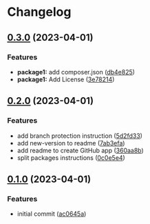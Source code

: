 # Changelog

## [0.3.0](https://github.com/erkenes/monorepo-test/compare/0.2.0...0.3.0) (2023-04-01)


### Features

* **package1:** add composer.json ([db4e825](https://github.com/erkenes/monorepo-test/commit/db4e825e8cae8fe481ca85fa3519f2c24a367418))
* **package1:** Add License ([3e78214](https://github.com/erkenes/monorepo-test/commit/3e78214f21150676f54c9e19979aedc2ab029d4c))

## [0.2.0](https://github.com/erkenes/monorepo-test/compare/0.1.0...0.2.0) (2023-04-01)


### Features

* add branch protection instruction ([5d2fd33](https://github.com/erkenes/monorepo-test/commit/5d2fd330fd2ea66aba338b7ec4ce435782d3cdb9))
* add new-version to readme ([7ab3efa](https://github.com/erkenes/monorepo-test/commit/7ab3efa46e2ee9738d4bce066d41dabedae70a06))
* add readme to create GitHub app ([360aa8b](https://github.com/erkenes/monorepo-test/commit/360aa8b96f9a5f1a22e81eae868e57358e72c5e4))
* split packages instructions ([0c0e5e4](https://github.com/erkenes/monorepo-test/commit/0c0e5e4a51c98fd2391b92bd6638f9787bd68d4b))

## [0.1.0](https://github.com/erkenes/monorepo-test/compare/v0.0.1...0.1.0) (2023-04-01)


### Features

* initial commit ([ac0645a](https://github.com/erkenes/monorepo-test/commit/ac0645af13898321299715237a0b1d4b0b2c9093))
